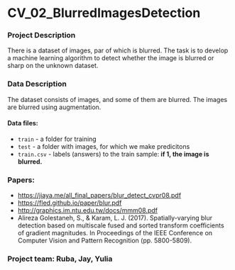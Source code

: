 # CV_02_BlurredImagesDetection

### Project Description
There is a dataset of images, par of which is blurred. The task is to develop a machine learning algorithm to detect whether the image is blurred or sharp on the unknown dataset.

### Data Description
The dataset consists of images, and some of them are blurred. The images are blurred using augmentation.

#### Data files:
- ```train``` - a folder for training
- ```test``` - a folder with images, for which we make predicitons
- ```train.csv``` - labels (answers) to the train sample: **if 1, the image is blurred.**

### Papers:
- https://jiaya.me/all_final_papers/blur_detect_cvpr08.pdf
- https://fled.github.io/paper/blur.pdf
- http://graphics.im.ntu.edu.tw/docs/mmm08.pdf
- Alireza Golestaneh, S., & Karam, L. J. (2017). Spatially-varying blur detection based on multiscale fused and sorted transform coefficients of gradient magnitudes. In Proceedings of the IEEE Conference on Computer Vision and Pattern Recognition (pp. 5800-5809).

### Project team: Ruba, Jay, Yulia
